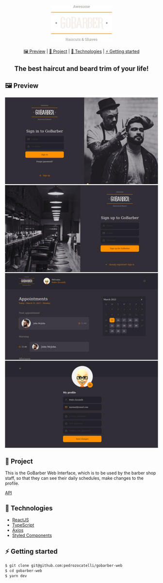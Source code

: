 <h1 align="center">
  <img alt="logo" src="./github/gobarberLogo.png" width="200px">
</h1>

<p align="center" >
  <a href="#framed_picture-preview"> 🖼️ Preview</a> |
  <a href="#construction-project"> 🚧 Project</a> |
  <a href="#rocket-technologies"> 🚀 Technologies</a> |
  <a href="#zap-getting-started"> ⚡ Getting started</a>
</p>


<h2 align="center">The best haircut and beard trim of your life!</h2>


## :framed_picture: Preview

![png1](github/signIn.png)
![png1](github/signUp.png)
![png2](github/dashboard.png)
![png3](github/profile.png)


## :construction: Project

This is the GoBarber Web Interface, which is to be used by the barber shop staff, so that they can see their daily schedules, make changes to the profile.


[API](https://github.com/pedrozocatelli/gobarber-api)

## :rocket: Technologies

- [ReactJS](https://github.com/facebook/react)
- [TypeScript](https://www.typescriptlang.org/)
- [Axios](https://github.com/axios/axios)
- [Styled Components](https://styled-components.com/)

## :zap: Getting started
```sh
$ git clone git@github.com:pedrozocatelli/gobarber-web
$ cd gobarber-web
$ yarn dev
```
